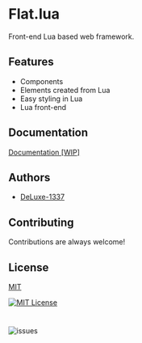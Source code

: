 
# Flat.lua

Front-end Lua based web framework.
## Features

- Components
- Elements created from Lua
- Easy styling in Lua
- Lua front-end


## Documentation

[Documentation [WIP]](https://github.com/DeLuxe-1337/FlatLuaDocumentationWebsite)


## Authors

- [DeLuxe-1337](https://github.com/DeLuxe-1337)


## Contributing

Contributions are always welcome!


## License

[MIT](https://choosealicense.com/licenses/mit/)

[![MIT License](https://img.shields.io/badge/License-MIT-green.svg)](https://choosealicense.com/licenses/mit/)

#

![issues](https://img.shields.io/github/issues/DeLuxe-1337/flat.lua)